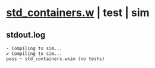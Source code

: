 # [std_containers.w](../../../../examples/tests/valid/std_containers.w) | test | sim

## stdout.log
```log
- Compiling to sim...
✔ Compiling to sim...
pass ─ std_containers.wsim (no tests)
```

